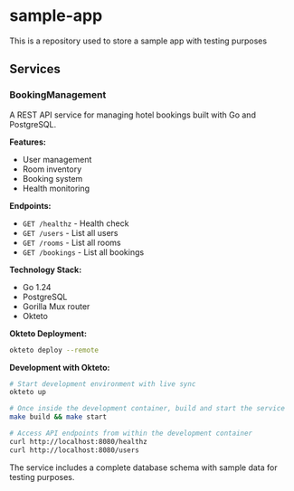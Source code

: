 # sample-app
This is a repository used to store a sample app with testing purposes

## Services

### BookingManagement

A REST API service for managing hotel bookings built with Go and PostgreSQL.

**Features:**
- User management
- Room inventory
- Booking system
- Health monitoring

**Endpoints:**
- `GET /healthz` - Health check
- `GET /users` - List all users
- `GET /rooms` - List all rooms
- `GET /bookings` - List all bookings

**Technology Stack:**
- Go 1.24
- PostgreSQL
- Gorilla Mux router
- Okteto

**Okteto Deployment:**
```bash
okteto deploy --remote
```

**Development with Okteto:**
```bash
# Start development environment with live sync
okteto up

# Once inside the development container, build and start the service
make build && make start

# Access API endpoints from within the development container
curl http://localhost:8080/healthz
curl http://localhost:8080/users
```

The service includes a complete database schema with sample data for testing purposes.
